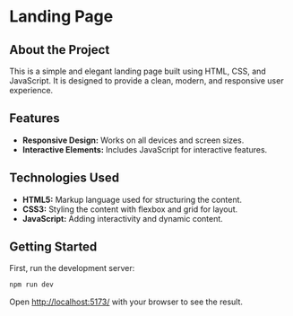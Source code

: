 # Landing Page

## About the Project

This is a simple and elegant landing page built using HTML, CSS, and JavaScript. It is designed to provide a clean, modern, and responsive user experience.

## Features

- **Responsive Design:** Works on all devices and screen sizes.
- **Interactive Elements:** Includes JavaScript for interactive features.

## Technologies Used

- **HTML5:** Markup language used for structuring the content.
- **CSS3:** Styling the content with flexbox and grid for layout.
- **JavaScript:** Adding interactivity and dynamic content.

## Getting Started

First, run the development server:

```bash
npm run dev
```

Open [http://localhost:5173/](http://localhost:5173/) with your browser to see the result.
